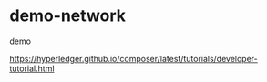 # demo-network

demo


https://hyperledger.github.io/composer/latest/tutorials/developer-tutorial.html

